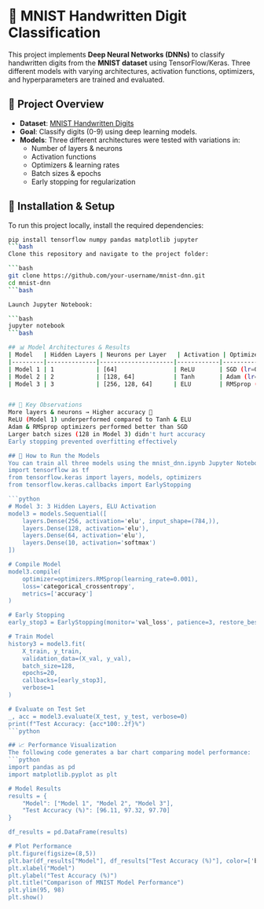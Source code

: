 # 🧠 MNIST Handwritten Digit Classification

This project implements **Deep Neural Networks (DNNs)** to classify handwritten digits from the **MNIST dataset** using TensorFlow/Keras. Three different models with varying architectures, activation functions, optimizers, and hyperparameters are trained and evaluated.

## 📌 Project Overview
- **Dataset**: [MNIST Handwritten Digits](http://yann.lecun.com/exdb/mnist/)
- **Goal**: Classify digits (0-9) using deep learning models.
- **Models**: Three different architectures were tested with variations in:
  - Number of layers & neurons
  - Activation functions
  - Optimizers & learning rates
  - Batch sizes & epochs
  - Early stopping for regularization

## 🚀 Installation & Setup
To run this project locally, install the required dependencies:

```bash
pip install tensorflow numpy pandas matplotlib jupyter
```bash
Clone this repository and navigate to the project folder:

```bash
git clone https://github.com/your-username/mnist-dnn.git
cd mnist-dnn
```bash

Launch Jupyter Notebook:

```bash
jupyter notebook
```bash

## 📊 Model Architectures & Results
| Model   | Hidden Layers | Neurons per Layer   | Activation | Optimizer           | Batch Size | Test Accuracy (%) |
|---------|--------------|---------------------|------------|----------------------|------------|-------------------|
| Model 1 | 1            | [64]                | ReLU       | SGD (lr=0.01)       | 32         | **96.11**         |
| Model 2 | 2            | [128, 64]           | Tanh       | Adam (lr=0.001)     | 64         | **97.32**         |
| Model 3 | 3            | [256, 128, 64]      | ELU        | RMSprop (lr=0.001)  | 128        | **97.70**         |


## 🔑 Key Observations
More layers & neurons → Higher accuracy 🚀
ReLU (Model 1) underperformed compared to Tanh & ELU
Adam & RMSprop optimizers performed better than SGD
Larger batch sizes (128 in Model 3) didn't hurt accuracy
Early stopping prevented overfitting effectively

## 📌 How to Run the Models
You can train all three models using the mnist_dnn.ipynb Jupyter Notebook. Below is a snippet for Model 3, the best-performing model:
import tensorflow as tf
from tensorflow.keras import layers, models, optimizers
from tensorflow.keras.callbacks import EarlyStopping

```python
# Model 3: 3 Hidden Layers, ELU Activation
model3 = models.Sequential([
    layers.Dense(256, activation='elu', input_shape=(784,)),
    layers.Dense(128, activation='elu'),
    layers.Dense(64, activation='elu'),
    layers.Dense(10, activation='softmax')
])

# Compile Model
model3.compile(
    optimizer=optimizers.RMSprop(learning_rate=0.001),
    loss='categorical_crossentropy',
    metrics=['accuracy']
)

# Early Stopping
early_stop3 = EarlyStopping(monitor='val_loss', patience=3, restore_best_weights=True)

# Train Model
history3 = model3.fit(
    X_train, y_train,
    validation_data=(X_val, y_val),
    batch_size=128,
    epochs=20,
    callbacks=[early_stop3],
    verbose=1
)

# Evaluate on Test Set
_, acc = model3.evaluate(X_test, y_test, verbose=0)
print(f"Test Accuracy: {acc*100:.2f}%")
```python

## 📈 Performance Visualization
The following code generates a bar chart comparing model performance:
```python
import pandas as pd
import matplotlib.pyplot as plt

# Model Results
results = {
    "Model": ["Model 1", "Model 2", "Model 3"],
    "Test Accuracy (%)": [96.11, 97.32, 97.70]
}

df_results = pd.DataFrame(results)

# Plot Performance
plt.figure(figsize=(8,5))
plt.bar(df_results["Model"], df_results["Test Accuracy (%)"], color=['blue', 'green', 'red'])
plt.xlabel("Model")
plt.ylabel("Test Accuracy (%)")
plt.title("Comparison of MNIST Model Performance")
plt.ylim(95, 98)
plt.show()
